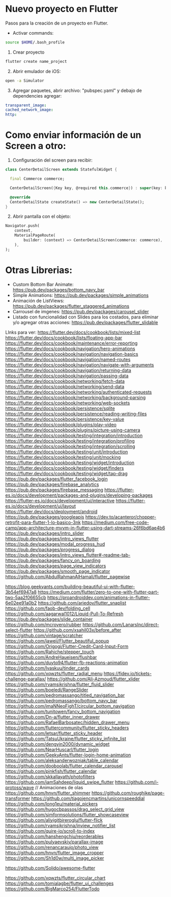 # Nuevo proyecto en Flutter
Pasos para la creación de un proyecto en Flutter.

* Activar commands:
```bash
source $HOME/.bash_profile
```

1. Crear proyecto
```bash
flutter create name_project
```
2. Abrir emulador de iOS:
```bash
open -a Simulator
```
3. Agregar paquetes, abrir archivo: "pubspec.yaml" y debajo de dependencies agregar:
```yaml
transparent_image:
cached_network_image:
http:
```

# Como enviar información de un Screen a otro:
1. Configuración del screen para recibir:
```dart
class CenterDetailScreen extends StatefulWidget {

  final Commerce commerce;

  CenterDetailScreen({Key key, @required this.commerce}) : super(key: key);

  @override
  CenterDetailState createState() => new CenterDetailState();
}
```
2. Abrir pantalla con el objeto:
```dart
Navigator.push(
    context,
    MaterialPageRoute(
        builder: (context) => CenterDetailScreen(commerce: commerce),
    ),
);
```

# Otras Librerias:
- Custom Bottom Bar Animate:
https://pub.dev/packages/bottom_navy_bar
- Simple Animations:
https://pub.dev/packages/simple_animations
- Animación de ListViews:
https://pub.dev/packages/flutter_staggered_animations
- Carrousel de imgenes:
https://pub.dev/packages/carousel_slider
- Listado con funcionalidad con Slides para los costados, para eliminar y/o agregar otras acciones:
https://pub.dev/packages/flutter_slidable



LInks para ver:
https://flutter.dev/docs/cookbook/lists/mixed-list
https://flutter.dev/docs/cookbook/lists/floating-app-bar
https://flutter.dev/docs/cookbook/maintenance/error-reporting
https://flutter.dev/docs/cookbook/navigation/hero-animations
https://flutter.dev/docs/cookbook/navigation/navigation-basics
https://flutter.dev/docs/cookbook/navigation/named-routes
https://flutter.dev/docs/cookbook/navigation/navigate-with-arguments
https://flutter.dev/docs/cookbook/navigation/returning-data
https://flutter.dev/docs/cookbook/navigation/passing-data
https://flutter.dev/docs/cookbook/networking/fetch-data
https://flutter.dev/docs/cookbook/networking/send-data
https://flutter.dev/docs/cookbook/networking/authenticated-requests
https://flutter.dev/docs/cookbook/networking/background-parsing
https://flutter.dev/docs/cookbook/networking/web-sockets
https://flutter.dev/docs/cookbook/persistence/sqlite
https://flutter.dev/docs/cookbook/persistence/reading-writing-files
https://flutter.dev/docs/cookbook/persistence/key-value
https://flutter.dev/docs/cookbook/plugins/play-video
https://flutter.dev/docs/cookbook/plugins/picture-using-camera
https://flutter.dev/docs/cookbook/testing/integration/introduction
https://flutter.dev/docs/cookbook/testing/integration/profiling
https://flutter.dev/docs/cookbook/testing/integration/scrolling
https://flutter.dev/docs/cookbook/testing/unit/introduction
https://flutter.dev/docs/cookbook/testing/unit/mocking
https://flutter.dev/docs/cookbook/testing/widget/introduction
https://flutter.dev/docs/cookbook/testing/widget/finders
https://flutter.dev/docs/cookbook/testing/widget/tap-drag
https://pub.dev/packages/flutter_facebook_login
https://pub.dev/packages/firebase_analytics
https://pub.dev/packages/firebase_messaging
https://flutter-es.io/docs/development/packages-and-plugins/developing-packages
https://flutter-es.io/docs/development/ui/interactive
https://flutter-es.io/docs/development/ui/layout
https://flutter.dev/docs/deployment/android
https://pub.dev/packages/googleapis
https://dev.to/acanteror/chopper-retrofit-para-flutter-1-lo-basico-3nk
https://medium.com/free-code-camp/app-architecture-mvvm-in-flutter-using-dart-streams-26f6bd6ae4b6
https://pub.dev/packages/intro_slider
https://pub.dev/packages/intro_views_flutter
https://pub.dev/packages/modal_progress_hud
https://pub.dev/packages/progress_dialog
https://pub.dev/packages/intro_views_flutter#-readme-tab-
https://pub.dev/packages/fancy_on_boarding
https://pub.dev/packages/page_view_indicators
https://pub.dev/packages/smooth_page_indicator
https://github.com/AbdulRahmanAlHamali/flutter_pagewise

https://blog.geekyants.com/building-beautiful-ui-with-flutter-3b54ef6947a8
https://medium.com/flutter/zero-to-one-with-flutter-part-two-5aa2f06655cb
https://proandroiddev.com/animations-in-flutter-6e02ee91a0b2
https://github.com/ariedov/flutter_snaplist
https://github.com/faob-dev/folding_cell
https://github.com/aagarwal1012/Liquid-Pull-To-Refresh
https://pub.dev/packages/slide_container
https://github.com/mcrovero/rubber
https://github.com/LanarsInc/direct-select-flutter
https://github.com/xsahil03x/before_after
https://github.com/vintage/scratcher
https://github.com/jaweii/Flutter_beautiful_popup
https://github.com/Origogi/Flutter-Credit-Card-Input-Form
https://github.com/Rahiche/stepper_touch
https://github.com/AndreHaueisen/flushbar
https://github.com/duytq94/flutter-fb-reactions-animation
https://github.com/Ivaskuu/tinder_cards
https://github.com/xqwzts/flutter_radial_menu
https://fidev.io/tickets-challenge-parallax/
https://github.com/Ali-Azmoud/flutter_xlider
https://github.com/rvamsikrishna/flutter_fluid_slider
https://github.com/boeledi/RangeSlider
https://github.com/pedromassango/titled_navigation_bar
https://github.com/pedromassango/bottom_navy_bar
https://github.com/imaNNeoFighT/circular_bottom_navigation
https://github.com/tunitowen/fancy_bottom_navigation
https://github.com/Dn-a/flutter_inner_drawer
https://github.com/RafaelBarbosatec/hidden_drawer_menu
https://github.com/fluttercommunity/flutter_sticky_headers
https://github.com/letsar/flutter_sticky_header
https://github.com/TatsuUkraine/flutter_sticky_infinite_list
https://github.com/dengyin2000/dynamic_widget
https://github.com/NearHuscarl/flutter_login
https://github.com/GeekyAnts/flutter-login-home-animation
https://github.com/aleksanderwozniak/table_calendar
https://github.com/dooboolab/flutter_calendar_carousel
https://github.com/pinkfish/flutter_calendar
https://github.com/skkallayath/photofilters
https://github.com/iamSahdeep/liquid_swipe_flutter
https://github.com/i-protoss/wave // Animaciones de olas
https://github.com/hnvn/flutter_shimmer
https://github.com/roughike/page-transformer
https://github.com/tiagojencmartins/unicornspeeddial
https://github.com/long1eu/material_pickers
https://github.com/hugocbpassos/drag_select_grid_view
https://github.com/simformsolutions/flutter_showcaseview
https://github.com/aliyigitbireroglu/flutter-flick
https://github.com/rvamsikrishna/inview_notifier_list
https://github.com/quire-io/scroll-to-index
https://github.com/hanshengchiu/reorderables
https://github.com/pulyaevskiy/parallax-image
https://github.com/renancaraujo/photo_view
https://github.com/hnvn/flutter_image_cropper
https://github.com/Sh1d0w/multi_image_picker

https://github.com/Solido/awesome-flutter

https://github.com/xqwzts/flutter_circular_chart
https://github.com/tomialagbe/flutter_ui_challenges
https://github.com/BigMarco254/FlutterTodo
